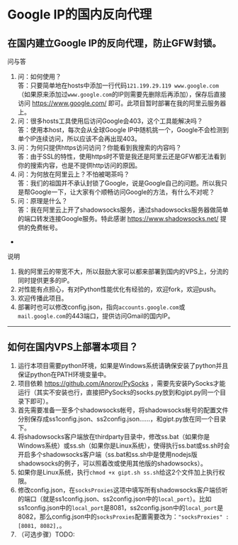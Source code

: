 Google IP的国内反向代理
====

在国内建立Google IP的反向代理，防止GFW封锁。
----

问与答

1. 问：如何使用？<br />答：只要简单地在hosts中添加一行代码`121.199.29.119 www.google.com`（如果原来添加过`www.google.com`的IP则需要先删除后再添加），保存后直接访问 https://www.google.com/ 即可。此项目暂时部署在我的阿里云服务器上。
2. 问：很多hosts工具使用后访问Google会403，这个工具能解决吗？<br />答：使用本host，每次会从全球Google IP中随机挑一个，Google不会检测到单个IP连续访问，所以应该不会再出现403。
3. 问：为何只提供https访问访问？你能看到我搜索的内容吗？<br />答：由于SSL的特性，使用https时不管是我还是阿里云还是GFW都无法看到你的搜索内容，也是不提供http访问的原因。
4. 问：为何放在阿里云上？不怕被喝茶吗？<br />答：我们的祖国并不承认封锁了Google，说是Google自己的问题。所以我只是帮Google一下，让大家有个顺畅访问Google的方法，有什么不对呢？
5. 问：原理是什么？<br />答：我在阿里云上开了shadowsocks服务，通过shadowsocks服务器做简单的端口转发连接Google服务。特此感谢 https://www.shadowsocks.net/ 提供的免费帐号。

-

说明

1. 我的阿里云的带宽不大，所以鼓励大家可以都来部署到国内的VPS上，分流的同时提供更多的IP。
2. 对性能有点担心，有对Python性能优化有经验的，欢迎fork，欢迎push。
3. 欢迎传播此项目。
4. 部署时也可以修改config.json，指向`accounts.google.com`或`mail.google.com`的443端口，提供访问Gmail的国内IP。

---

如何在国内VPS上部署本项目？
----

1. 运行本项目需要python环境，如果是Windows系统请确保安装了python并且保证python在PATH环境变量中。
2. 项目依赖 https://github.com/Anorov/PySocks ，需要先安装PySocks才能运行（其实不安装也行，直接把PySocks的socks.py放到和gipt.py同一个目录下即可）。
3. 首先需要准备一至多个shadowsocks帐号，将shadowsocks帐号的配置文件分别保存成ss1config.json、ss2config.json……，和gipt.py放在同一个目录下。
4. 将shadowsocks客户端放在thirdparty目录中，修改ss.bat（如果你是Windows系统）或ss.sh（如果你是Linux系统），使得执行ss.bat或ss.sh时会开启多个shadowsocks客户端（ss.bat和ss.sh中是使用nodejs版shadowsocks的例子，可以照着改或使用其他版的shadowsocks）。
5. 如果你是Linux系统，执行`chmod +x gipt.sh ss.sh`给这2个文件加上执行权限。
6. 修改config.json，在`socksProxies`这项中填写所有shadowsocks客户端侦听的端口（就是ss1config.json、ss2config.json中的`local_port`）。比如ss1config.json中的`local_port`是8081，ss2config.json中的`local_port`是8082，那么config.json中的`socksProxies`配置需要改为：`"socksProxies" : [8081, 8082],`。
7. （可选步骤）TODO:
